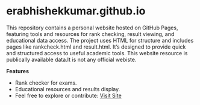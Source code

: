 # erabhishekkumar.github.io


This repository contains a personal website hosted on GitHub Pages, featuring tools and resources for rank checking, result viewing, and educational data access. The project uses HTML for structure and includes pages like rankcheck.html and result.html. It’s designed to provide quick and structured access to useful academic tools.
This website resource is publically available data.It is not any official webiste.

**Features**
* Rank checker for exams.
* Educational resources and results display.
* Feel free to explore or contribute: [Visit Site](https://erabhishekkumar.github.io)

